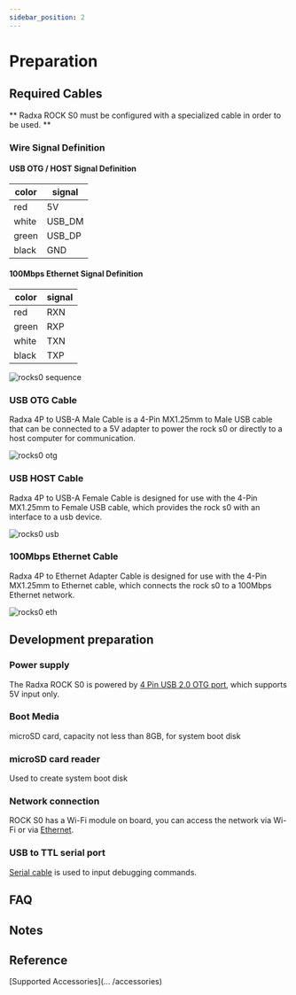 ```yaml
---
sidebar_position: 2
---
```


# Preparation

## Required Cables

** Radxa ROCK S0 must be configured with a specialized cable in order to be used. **

### Wire Signal Definition

#### USB OTG / HOST Signal Definition

| color | signal |
| ----- | ------ |
| red   | 5V     |
| white | USB_DM |
| green | USB_DP |
| black | GND    |

#### 100Mbps Ethernet Signal Definition

| color | signal |
| ----- | ------ |
| red   | RXN    |
| green | RXP    |
| white | TXN    |
| black | TXP    |

![rocks0 sequence](/img/rockpi/s0/rock-s0-signal-sequence.webp)

### USB OTG Cable

Radxa 4P to USB-A Male Cable is a 4-Pin MX1.25mm to Male USB cable that can be connected to a 5V adapter to power the rock s0 or directly to a host computer for communication.

![rocks0 otg](/img/rockpi/s0/rocks0-otg-wire.webp)

### USB HOST Cable

Radxa 4P to USB-A Female Cable is designed for use with the 4-Pin MX1.25mm to Female USB cable, which provides the rock s0 with an interface to a usb device.

![rocks0 usb](/img/rockpi/s0/rocks0-usb-wire.webp)

### 100Mbps Ethernet Cable

Radxa 4P to Ethernet Adapter Cable is designed for use with the 4-Pin MX1.25mm to Ethernet cable, which connects the rock s0 to a 100Mbps Ethernet network.

![rocks0 eth](/img/rockpi/s0/rocks0-eth-wire.webp)

## Development preparation

### Power supply

The Radxa ROCK S0 is powered by [4 Pin USB 2.0 OTG port](/img/rockpi/s0/rocks0-otg-wire.webp), which supports 5V input only.

### Boot Media

microSD card, capacity not less than 8GB, for system boot disk

### microSD card reader

Used to create system boot disk

### Network connection

ROCK S0 has a Wi-Fi module on board, you can access the network via Wi-Fi or via [Ethernet](/img/rockpi/s0/rocks0-eth-wire.webp).

### USB to TTL serial port

[Serial cable](/rockpi/rocks0/low-level-dev/serial.md) is used to input debugging commands.

## FAQ

## Notes

## Reference

[Supported Accessories](... /accessories)
